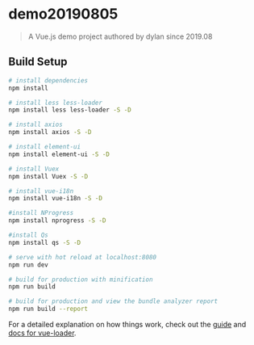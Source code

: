 # demo20190805

> A Vue.js demo project authored by dylan since 2019.08

## Build Setup

``` bash
# install dependencies
npm install

# install less less-loader
npm install less less-loader -S -D

# install axios
npm install axios -S -D

# install element-ui
npm install element-ui -S -D

# install Vuex
npm install Vuex -S -D

# install vue-i18n
npm install vue-i18n -S -D

#install NProgress
npm install nprogress -S -D

#install Qs
npm install qs -S -D

# serve with hot reload at localhost:8080
npm run dev

# build for production with minification
npm run build

# build for production and view the bundle analyzer report
npm run build --report
```

For a detailed explanation on how things work, check out the [guide](http://vuejs-templates.github.io/webpack/) and [docs for vue-loader](http://vuejs.github.io/vue-loader).
